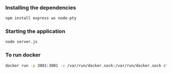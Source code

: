 
### Installing the dependencies

```sh
npm install express ws node-pty
```

### Starting the application 

```sh
node server.js
```



### To run docker

```sh
docker run -p 3001:3001 -v /var/run/docker.sock:/var/run/docker.sock ctf-terminal```
```